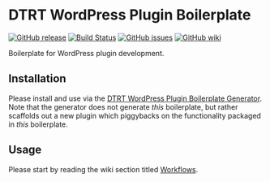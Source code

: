 # DTRT WordPress Plugin Boilerplate

[![GitHub release](https://img.shields.io/github/release/dotherightthing/wpdtrt-plugin-boilerplate.svg?branch=master)](https://github.com/dotherightthing/wpdtrt-plugin-boilerplate/releases) [![Build Status](https://travis-ci.org/dotherightthing/wpdtrt-plugin-boilerplate.svg?branch=master)](https://travis-ci.org/dotherightthing/wpdtrt-plugin-boilerplate) [![GitHub issues](https://img.shields.io/github/issues/dotherightthing/wpdtrt-plugin-boilerplate.svg)](https://github.com/dotherightthing/wpdtrt-plugin-boilerplate/issues) [![GitHub wiki](https://img.shields.io/badge/documentation-wiki-lightgrey.svg)](https://github.com/dotherightthing/wpdtrt-plugin-boilerplate/wiki)

Boilerplate for WordPress plugin development.

## Installation

Please install and use via the [DTRT WordPress Plugin Boilerplate Generator](https://github.com/dotherightthing/generator-wp-plugin-boilerplate). Note that the generator does not generate *this* boilerplate, but rather scaffolds out a new plugin which piggybacks on the functionality packaged in *this* boilerplate.

## Usage

Please start by reading the wiki section titled [Workflows](https://github.com/dotherightthing/wpdtrt-plugin-boilerplate/wiki/Workflows).
